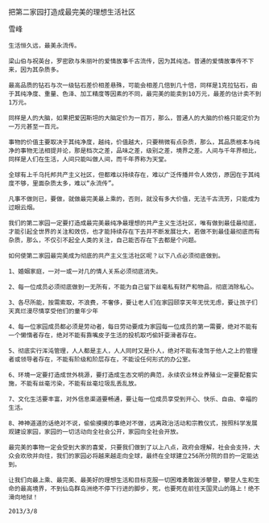把第二家园打造成最完美的理想生活社区

雪峰


    生活恒久远，最美永流传。

    梁山伯与祝英台，罗密欧与朱丽叶的爱情故事千古流传，因为其纯洁。普通的爱情故事传不下来，因为其杂质多。

    最高品质的钻石与次一级钻石差价相差悬殊，可能会相差几倍到几十倍，同样是1克拉钻石，由于其纯净度、重量、色泽、加工精度等因素的不同，最完美的能卖到10万元，最差的估计卖不到1万元。

    同样是人的大脑，如果把爱因斯坦的大脑定价为一百万，那么，普通人的大脑的价格只能定价为一万元甚至一百元。

    事物的价值主要取决于其纯净度，越纯，价值越大，只要稍微有点杂质，那么，其品质根本与纯净的事物无法相提并论，那是档次之差，品味之差，级别之差，境界之差。人间与千年界相比，同样是人们在生活，人间只能叫做人间，而千年界称为天堂。

    全球有上千乌托邦共产主义社区，但都难以持续存在，难以广泛传播并令人效仿，原因在于其纯度不够，里面杂质太多，难以“永流传”。

    凡事不做则已，要做，就做最完美最上乘的，否则，就没有多大价值，无法千古流芳，只能成为过眼云烟。

    我们的第二家园一定要打造成最完美最纯净最理想的共产主义生活社区，唯有做到最佳最彻底，才能引起全世界的关注和效仿，也才能持续存在下去并不断发展壮大，若做不到最佳最彻底而有杂质，那么，不仅引不起全人类的关注，自己能否存在下去都是个问题。

    如何使第二家园最完美成为彻底的共产主义生活社区呢？以下八点必须彻底做到。

    1、婚姻家庭，一对一或一对几的情人关系必须彻底消失。

    2、每一位成员必须彻底做到一无所有，不能为自己留下丝毫私有财产和物品，彻底消除私心。

    3、各尽所能，按需索取，不浪费，不奢侈，要让老人们在家园颐享天年无忧无虑，要让孩子们天真烂漫尽情享受他们的童年少年

    4、每一位家园成员都必须是劳动者，每日劳动要成为家园每一位成员的第一需要，绝对不能有一个懒惰者存在，绝对不能有靠嘴皮子生活的投机取巧偷奸耍滑者存在。

    5、彻底实行浑沌管理，人人都是主人，人人同时又是仆人，绝对不能有凌驾于他人之上的管理者或领导者存在，不能有阶级和阶层存在，不能设任何形式的办公室。

    6、环境一定要打造成世外桃源，要打造成生态文明的典范，永续农业林业养殖业一定要配套实施，不能有丝毫污染，不能有丝毫垃圾乱丢乱放。

    7、文化生活要丰富，对外信息渠道要畅通，要让每一位成员享受到开心、快乐、自由、幸福的生活。

    8、神神道道的话绝对不说，偷偷摸摸的事绝对不做，远离政治活动和宗教仪式，按照科学发展观建设家园，家园的一切活动向全社会公开，家园向全社会开放。

    最完美的事物一定会受到大家的喜爱，只要我们做到了以上八点，政府会理解，社会会支持，大众会欢欣并向往，我们的家园必将越来越走向全球，最终在全球建立256所分院的目的一定能达到。

    让我们向最上乘、最完美、最美好的理想生活和目标克服一切困难勇敢跋涉攀登，攀登人生和生命的最高境界，不到仙岛群岛洲绝不停下行进的脚步，死，也要死在前往天国灵山的路上！绝不滑向地狱！

    2013/3/8



